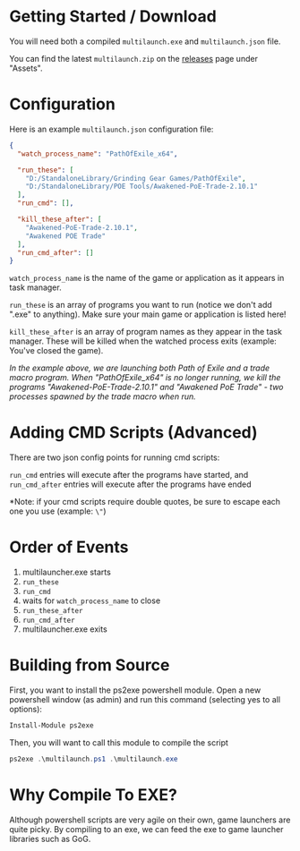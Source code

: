 # Getting Started / Download
You will need both a compiled `multilaunch.exe` and `multilaunch.json` file.

You can find the latest `multilaunch.zip` on the [releases](https://github.com/Frosthaven/multilauncher/releases) page under "Assets".

# Configuration
Here is an example `multilaunch.json` configuration file:

```json
{
  "watch_process_name": "PathOfExile_x64",

  "run_these": [
    "D:/StandaloneLibrary/Grinding Gear Games/PathOfExile",
    "D:/StandaloneLibrary/POE Tools/Awakened-PoE-Trade-2.10.1"
  ],
  "run_cmd": [],

  "kill_these_after": [
    "Awakened-PoE-Trade-2.10.1",
    "Awakened POE Trade"
  ],
  "run_cmd_after": []
}
```

`watch_process_name` is the name of the game or application as it appears in task manager.

`run_these` is an array of programs you want to run (notice we don't add ".exe" to anything). Make sure your main game or application is listed here!

`kill_these_after` is an array of program names as they appear in the task manager. These will be killed when the watched process exits (example: You've closed the game).

*In the example above, we are launching both Path of Exile and a trade macro program. When "PathOfExile_x64" is no longer running, we kill the programs "Awakened-PoE-Trade-2.10.1" and "Awakened PoE Trade" - two processes spawned by the trade macro when run.*

# Adding CMD Scripts (Advanced)
There are two json config points for running cmd scripts:

`run_cmd` entries will execute after the programs have started, and `run_cmd_after` entries will execute after the programs have ended

*Note: if your cmd scripts require double quotes, be sure to escape each one you use (example: `\"`)

# Order of Events

1. multilauncher.exe starts
2. `run_these`
3. `run_cmd`
4. waits for `watch_process_name` to close
5. `run_these_after`
6. `run_cmd_after`
7. multilauncher.exe exits

# Building from Source
First, you want to install the ps2exe powershell module. Open a new powershell window (as admin) and run this command (selecting yes to all options):

```ps1
Install-Module ps2exe
```

Then, you will want to call this module to compile the script

```ps1
ps2exe .\multilaunch.ps1 .\multilaunch.exe
```

# Why Compile To EXE?
Although powershell scripts are very agile on their own, game launchers are quite picky. By compiling to an exe, we can feed the exe to game launcher libraries such as GoG.

